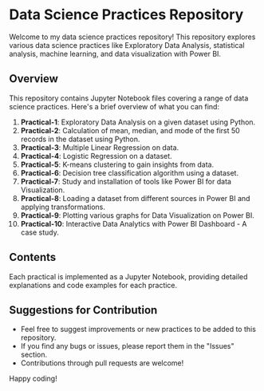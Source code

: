 # Data Science Practices Repository

Welcome to my data science practices repository! This repository explores various data science practices like Exploratory Data Analysis, statistical analysis, machine learning, and data visualization with Power BI.

## Overview

This repository contains Jupyter Notebook files covering a range of data science practices. Here's a brief overview of what you can find:

1. **Practical-1**: Exploratory Data Analysis on a given dataset using Python.
2. **Practical-2**: Calculation of mean, median, and mode of the first 50 records in the dataset using Python.
3. **Practical-3**: Multiple Linear Regression on data.
4. **Practical-4**: Logistic Regression on a dataset.
5. **Practical-5**: K-means clustering to gain insights from data.
6. **Practical-6**: Decision tree classification algorithm using a dataset.
7. **Practical-7**: Study and installation of tools like Power BI for data Visualization.
8. **Practical-8**: Loading a dataset from different sources in Power BI and applying transformations.
9. **Practical-9**: Plotting various graphs for Data Visualization on Power BI.
10. **Practical-10**: Interactive Data Analytics with Power BI Dashboard - A case study.

## Contents

Each practical is implemented as a Jupyter Notebook, providing detailed explanations and code examples for each practice.

## Suggestions for Contribution

- Feel free to suggest improvements or new practices to be added to this repository.
- If you find any bugs or issues, please report them in the "Issues" section.
- Contributions through pull requests are welcome!

Happy coding!
